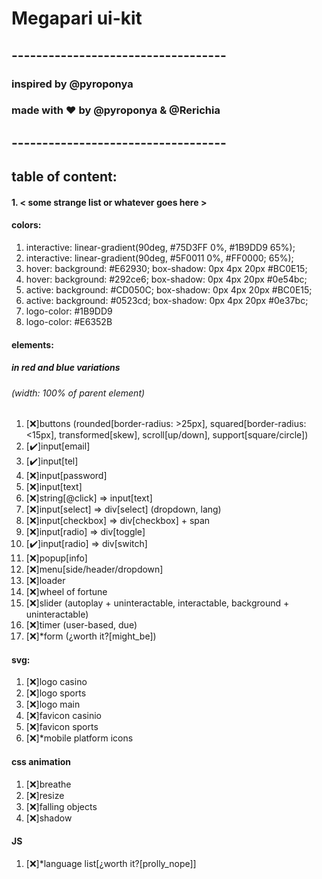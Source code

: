 # Megapari ui-kit
## -----------------------------------
### inspired by @pyroponya
### made with ♥️ by @pyroponya & @Rerichia
## -----------------------------------
## table of content:
#### 1. < some strange list or whatever goes here >

#### colors:
1. interactive: linear-gradient(90deg, #75D3FF 0%, #1B9DD9 65%);
2. interactive: linear-gradient(90deg, #5F0011 0%, #FF0000; 65%);
3. hover: background: #E62930; box-shadow: 0px 4px 20px #BC0E15;
4. hover: background: #292ce6; box-shadow: 0px 4px 20px #0e54bc;
5. active: background: #CD050C; box-shadow: 0px 4px 20px #BC0E15;
6. active: background: #0523cd; box-shadow: 0px 4px 20px #0e37bc;
7. logo-color: #1B9DD9
8. logo-color: #E6352B

#### elements:
##### in red and blue variations
###### (width: 100% of parent element)
1. [❌]buttons (rounded[border-radius: >25px], squared[border-radius: <15px], transformed[skew], scroll[up/down], support[square/circle])
2. [✔️]input[email]
3. [✔️]input[tel]
4. [❌]input[password]
5. [❌]input[text] <!-- only input with no label -->
6. [❌]string[@click] => input[text] <!-- i.e. promocode -->
7. [❌]input[select] => div[select] (dropdown, lang)
8. [❌]input[checkbox] => div[checkbox] + span
9. [❌]input[radio] => div[toggle]
10. [✔️]input[radio] => div[switch]
11. [❌]popup[info]
12. [❌]menu[side/header/dropdown]
13. [❌]loader
14. [❌]wheel of fortune
15. [❌]slider (autoplay + uninteractable, interactable, background + uninteractable)
16. [❌]timer (user-based, due)
17. [❌]*form (¿worth it?[might_be])

#### svg:
1. [❌]logo casino
2. [❌]logo sports
3. [❌]logo main
4. [❌]favicon casinio
5. [❌]favicon sports
6. [❌]*mobile platform icons

#### css animation
1. [❌]breathe
2. [❌]resize
3. [❌]falling objects
4. [❌]shadow

#### JS
1. [❌]*language list[¿worth it?[prolly_nope]]
